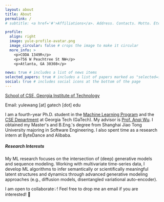 ```yaml
---
layout: about
title: About
permalink: /
# subtitle: <a href='#'>Affiliations</a>. Address. Contacts. Motto. Etc.

profile:
  align: right
  image: yule-profile-avatar.png
  image_circular: false # crops the image to make it circular
  more_info: >
    <p>CODA 1349R</p>
    <p>756 W Peachtree St NW</p>
    <p>Atlanta, GA 30308</p>

news: true # includes a list of news items
selected_papers: true # includes a list of papers marked as "selected={true}"
social: true # includes social icons at the bottom of the page
---
```


[School of CSE, Georgia Institute of Technology](https://www.cse.gatech.edu/)

Email: yulewang [at] gatech [dot] edu

I am a fourth-year Ph.D. student in the [Machine Learning Program](https://ml.gatech.edu/) and the [CSE Department](https://cse.gatech.edu/) at Georgia Tech (GaTech). My advisor is [Prof. Anqi Wu](https://sites.google.com/view/brainml/pi). I obtained my Master's and B.Eng.'s degree from Shanghai Jiao Tong University majoring in Software Engineering. I also spent time as a research intern at ByteDance and Alibaba.

<!-- My ML research mainly focuses on the intersection of generative models and sequence modeling. Working with high-dimensional time-series data, I develop ML models to infer semantically or scientifically meaningful latent structures and dynamics through advanced generative modeling approaches (e.g., disentangled variational auto-encoder, video diffusion models).  -->

##### Research Interests

My ML research focuses on the intersection of (deep) generative models and sequence modeling. Working with multivariate time-series data, I develop ML algorithms to infer semantically or scientifically meaningful latent structures and dynamics through advanced generative modeling approaches (e.g., diffusion models, disentangled variational auto-encoder).

<!-- * In neuroscience, my research aim is to discover scientifically meaningful neural latent encodings and dynamics through advanced generative modeling approaches (e.g., disentangled variational auto-encoder, video diffusion models).  -->

<!-- My ML research mainly focuses on the intersection of generative models and sequence modeling. Working with high-dimensional time-series data, I develop ML models to infer semantically or scientifically meaningful latent structures and dynamics through advanced generative modeling approaches (e.g., disentangled variational auto-encoder, video diffusion models).  -->

 <!-- More specifically, the modeling topics of my research span on: Diffusion (Probabilistic) Models, Variational Autoencoder, Bayesian inference, and Importance Sampling. -->

I am open to collaborate💡! Feel free to drop me an email if you are interested! 🤔
